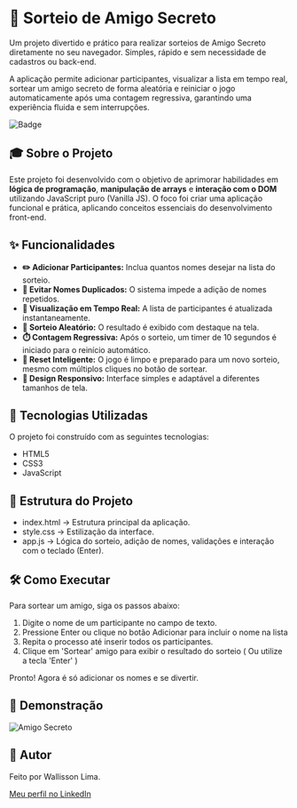 # 🎯 Sorteio de Amigo Secreto

Um projeto divertido e prático para realizar sorteios de Amigo Secreto diretamente no seu navegador. Simples, rápido e sem necessidade de cadastros ou back-end.

A aplicação permite adicionar participantes, visualizar a lista em tempo real, sortear um amigo secreto de forma aleatória e reiniciar o jogo automaticamente após uma contagem regressiva, garantindo uma experiência fluida e sem interrupções.

![Badge](https://img.shields.io/badge/STATUS-CONCLUÍDO-brightgreen)

## 🎓 Sobre o Projeto

Este projeto foi desenvolvido com o objetivo de aprimorar habilidades em **lógica de programação**, **manipulação de arrays** e **interação com o DOM** utilizando JavaScript puro (Vanilla JS). O foco foi criar uma aplicação funcional e prática, aplicando conceitos essenciais do desenvolvimento front-end.

## ✨ Funcionalidades

-   **✏️ Adicionar Participantes:** Inclua quantos nomes desejar na lista do sorteio.
-   **🚫 Evitar Nomes Duplicados:** O sistema impede a adição de nomes repetidos.
-   **👀 Visualização em Tempo Real:** A lista de participantes é atualizada instantaneamente.
-   **🎁 Sorteio Aleatório:** O resultado é exibido com destaque na tela.
-   **⏱️ Contagem Regressiva:** Após o sorteio, um timer de 10 segundos é iniciado para o reinício automático.
-   **🔄 Reset Inteligente:** O jogo é limpo e preparado para um novo sorteio, mesmo com múltiplos cliques no botão de sortear.
-   **📱 Design Responsivo:** Interface simples e adaptável a diferentes tamanhos de tela.

## 🚀 Tecnologias Utilizadas

O projeto foi construído com as seguintes tecnologias:

-   HTML5
-   CSS3
-   JavaScript

## 📂 Estrutura do Projeto

-   index.html → Estrutura principal da aplicação.
-   style.css → Estilização da interface.
-   app.js → Lógica do sorteio, adição de nomes, validações e interação com o teclado (Enter).

## 🛠 Como Executar


Para sortear um amigo, siga os passos abaixo:

1.  Digite o nome de um participante no campo de texto.
2.  Pressione Enter ou clique no botão Adicionar para incluir o nome na lista
3.  Repita o processo até inserir todos os participantes.
4.  Clique em 'Sortear' amigo para exibir o resultado do sorteio ( Ou utilize a tecla 'Enter' )

Pronto! Agora é só adicionar os nomes e se divertir.

## 📸 Demonstração

![Amigo Secreto](https://github.com/user-attachments/assets/710d1e3a-bb80-4a7d-a2f4-b742c3ee561d)


## 👤 Autor
Feito por Wallisson Lima.

[Meu perfil no LinkedIn](https://www.linkedin.com/in/wallissonlima/)
